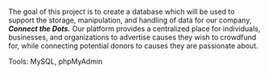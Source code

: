 The goal of this project is to create a database which will be used to support the storage,
manipulation, and handling of data for our company, ***Connect the Dots.*** Our platform
provides a centralized place for individuals, businesses, and organizations to advertise
causes they wish to crowdfund for, while connecting potential donors to causes they are
passionate about.

Tools: MySQL, phpMyAdmin
